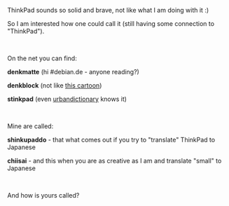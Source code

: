 <html><body><p>ThinkPad sounds so solid and brave, not like what I am doing with it :)<br>

So I am interested how one could call it (still having some connection to "ThinkPad").<br>

<br>

On the net you can find:<br>

<strong>denkmatte</strong> (hi #debian.de - anyone reading?)<br>

<strong>denkblock</strong> (not like <a href="http://www.voelk-design.de/Bilder/cartoons/pages/Denkblock.html" target="_blank">this cartoon</a>)<br>

<strong>stinkpad</strong> (even <a href="http://www.urbandictionary.com/define.php?term=Stinkpad" target="_blank">urbandictionary</a> knows it)<br>

<br>

Mine are called:<br>

<strong>shinkupaddo</strong> - that what comes out if you try to "translate" ThinkPad to Japanese<br>

<strong>chiisai</strong> - and this when you are as creative as I am and translate "small" to Japanese<br>

<br>

And how is yours called?</p></body></html>